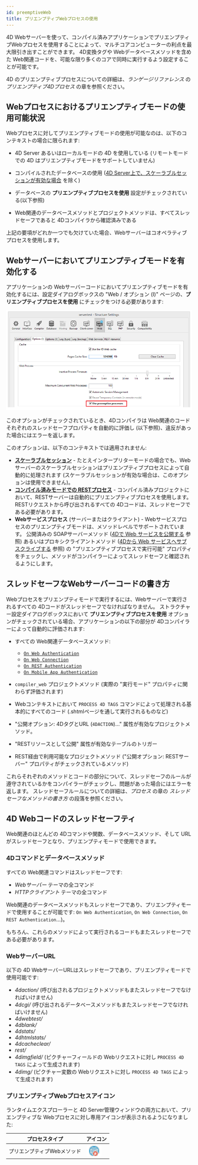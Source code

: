 ```yaml
---
id: preemptiveWeb
title: プリエンプティブWebプロセスの使用
---
```



4D Webサーバーを使って、コンパイル済みアプリケーションでプリエンプティブWebプロセスを使用することによって、マルチコアコンピューターの利点を最大限引き出すことができます。 4D変換タグや Webデータベースメソッドを含めた Web関連コードを、可能な限り多くのコアで同時に実行するよう設定することが可能です。

4D のプリエンプティブプロセスについての詳細は、*ランゲージリファレンス* の *プリエンプティブ4Dプロセス* の章を参照ください。

## Webプロセスにおけるプリエンプティブモードの使用可能状況

Webプロセスに対してプリエンプティブモードの使用が可能なのは、以下のコンテキストの場合に限られます:

*   4D Server あるいはローカルモードの 4D を使用している (リモートモードでの 4D はプリエンプティブモードをサポートしていません)

*   コンパイルされたデータベースの使用 ([4D Server上で、スケーラブルセッションが有効な場合](sessions.md#プリエンプティブモード) を除く)

*   データベースの **プリエンプティブプロセスを使用** 設定がチェックされている(以下参照)

*   Web関連のデータベースメソッドとプロジェクトメソッドは、すべてスレッドセーフであると 4Dコンパイラから確認済みである

上記の要項がどれか一つでも欠けていた場合、Webサーバーはコオペラティブプロセスを使用します。

## Webサーバーにおいてプリエンプティブモードを有効化する

アプリケーションの Webサーバーコードにおいてプリエンプティブモードを有効化するには、設定ダイアログボックスの "Web / オプション (I)" ページの、**プリエンプティブプロセスを使用** にチェックをつける必要があります:

![](assets/en/WebServer/preemptive.png)

このオプションがチェックされているとき、4Dコンパイラは Web関連のコードそれぞれのスレッドセーフプロパティを自動的に評価し (以下参照)、違反があった場合にはエラーを返します。


このオプションは、以下のコンテキストでは適用されません:

- [**スケーラブルセッション**](sessions.md#セッションの有効化) - たとえインタープリターモードの場合でも、Webサーバーのスケーラブルセッションはプリエンプティブプロセスによって自動的に処理されます (スケーラブルセッションが有効な場合は、このオプションは使用できません)。
- [**コンパイル済みモードでの RESTプロセス**](../REST/ClassFunctions.md) - コンパイル済みプロジェクトにおいて、RESTサーバーは自動的にプリエンプティブプロセスを使用します。 RESTリクエストから呼び出されるすべての 4Dコードは、スレッドセーフである必要があります。
- **Webサービスプロセス** (サーバーまたはクライアント) - Webサービスプロセスのプリエンプティブモードは、メソッドレベルでサポートされています。 公開済みの SOAPサーバーメソッド ([4Dで Web サービスを公開する](https://doc.4d.com/4Dv19/4D/19/Publishing-a-Web-Service-with-4D.300-5416868.ja.html) 参照) あるいはプロキシクライアントメソッド ([4Dから Web サービスへサブスクライブする](https://doc.4d.com/4Dv19/4D/19/Subscribing-to-a-Web-Service-in-4D.300-5416870.ja.html) 参照) の "プリエンプティブプロセスで実行可能" プロパティをチェックし、メソッドがコンパイラーによってスレッドセーフと確認されるようにします。



## スレッドセーフなWebサーバーコードの書き方

Webプロセスをプリエンプティモードで実行するには、Webサーバーで実行されるすべての 4Dコードがスレッドセーフでなければなりません。 ストラクチャー設定ダイアログボックスにおいて **プリエンプティブプロセスを使用** オプションがチェックされている場合、アプリケーションの以下の部分が 4Dコンパイラーによって自動的に評価されます:

*   すべての Web関連データベースメソッド:
    *   [`On Web Authentication`](authentication.md#on-web-authentication)
    *   [`On Web Connection`](httpRequests.md#on-web-connection)
    *   [`On REST Authentication`](REST/configuration.md#on-rest-authentication-データベースメソッドを使用する)
    *   [`On Mobile App Authentication`](https://doc.4d.com/4Dv18/4D/18.4/On-Mobile-App-Authentication-database-method.301-5233127.en.html)

*   `compiler_web` プロジェクトメソッド (実際の "実行モード" プロパティに関わらず評価されます)

*   Webコンテキストにおいて `PROCESS 4D TAGS` コマンドによって処理される基本的にすべてのコード (.shtmlページを通して実行されるものなど)

*   "公開オプション: 4DタグとURL (`4DACTION`)..." 属性が有効なプロジェクトメソッド。

*   "RESTリソースとして公開" 属性が有効なテーブルのトリガー

*   REST経由で利用可能なプロジェクトメソッド ("公開オプション: RESTサーバー" プロパティがチェックされているメソッド)

これらそれぞれのメソッドとコードの部分について、スレッドセーフのルールが遵守されているかをコンパイラーがチェックし、問題があった場合にはエラーを返します。 スレッドセーフルールについての詳細は、*プロセス* の章の *スレッドセーフなメソッドの書き方* の段落を参照ください。

## 4D Webコードのスレッドセーフティ

Web関連のほとんどの 4Dコマンドや関数、データベースメソッド、そして URL がスレッドセーフとなり、プリエンプティモードで使用できます。

### 4Dコマンドとデータベースメソッド

すべての Web関連コマンドはスレッドセーフです:

*   *Webサーバー* テーマの全コマンド
*   *HTTPクライアント* テーマの全コマンド

Web関連のデータベースメソッドもスレッドセーフであり、プリエンプティモードで使用することが可能です: `On Web Authentication`, `On Web Connection`, `On REST Authentication`...)。

もちろん、これらのメソッドによって実行されるコードもまたスレッドセーフである必要があります。


### WebサーバーURL

以下の 4D WebサーバーURLはスレッドセーフであり、プリエンプティモードで使用可能です:

*   *4daction/* (呼び出されるプロジェクトメソッドもまたスレッドセーフでなければいけません)
*   *4dcgi/* (呼び出されるデータベースメソッドもまたスレッドセーフでなければいけません)
*   *4dwebtest/*
*   *4dblank/*
*   *4dstats/*
*   *4dhtmlstats/*
*   *4dcacheclear/*
*   *rest/*
*   *4dimgfield/* (ピクチャーフィールドの Webリクエストに対し `PROCESS 4D TAGS` によって生成されます)
*   *4dimg/* (ピクチャー変数の Webリクエストに対し `PROCESS 4D TAGS` によって生成されます)

### プリエンプティブWebプロセスアイコン

ランタイムエクスプローラーと 4D Server管理ウィンドウの両方において、プリエンプティブな Webプロセスに対し専用アイコンが表示されるようになりました:

| プロセスタイプ         | アイコン                                     |
| --------------- | ---------------------------------------- |
| プリエンプティブWebメソッド | ![](assets/en/WebServer/processIcon.png) |


